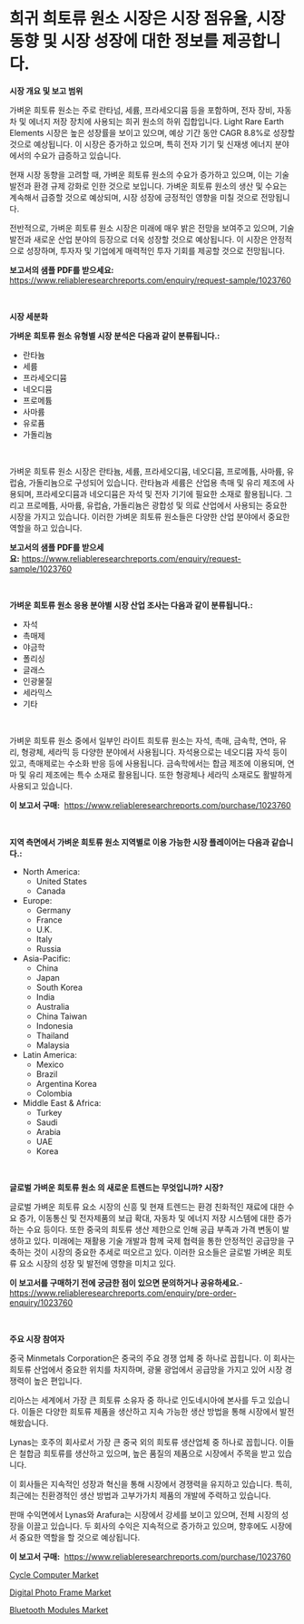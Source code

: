 <p><h1>희귀 희토류 원소 시장은 시장 점유율, 시장 동향 및 시장 성장에 대한 정보를 제공합니다.</h1></p><p><strong>시장 개요 및 보고 범위</strong></p>
<p><p>가벼운 희토류 원소는 주로 란타넘, 세륨, 프라세오디뮴 등을 포함하며, 전자 장비, 자동차 및 에너지 저장 장치에 사용되는 희귀 원소의 하위 집합입니다. Light Rare Earth Elements 시장은 높은 성장률을 보이고 있으며, 예상 기간 동안 CAGR 8.8%로 성장할 것으로 예상됩니다. 이 시장은 증가하고 있으며, 특히 전자 기기 및 신재생 에너지 분야에서의 수요가 급증하고 있습니다.</p><p>현재 시장 동향을 고려할 때, 가벼운 희토류 원소의 수요가 증가하고 있으며, 이는 기술 발전과 환경 규제 강화로 인한 것으로 보입니다. 가벼운 희토류 원소의 생산 및 수요는 계속해서 급증할 것으로 예상되며, 시장 성장에 긍정적인 영향을 미칠 것으로 전망됩니다.</p><p>전반적으로, 가벼운 희토류 원소 시장은 미래에 매우 밝은 전망을 보여주고 있으며, 기술 발전과 새로운 산업 분야의 등장으로 더욱 성장할 것으로 예상됩니다. 이 시장은 안정적으로 성장하며, 투자자 및 기업에게 매력적인 투자 기회를 제공할 것으로 전망됩니다.</p></p>
<p><strong>보고서의 샘플 PDF를 받으세요:</strong> <a href="https://www.reliableresearchreports.com/enquiry/request-sample/1023760">https://www.reliableresearchreports.com/enquiry/request-sample/1023760</a></p>
<p>&nbsp;</p>
<p><strong>시장 세분화</strong></p>
<p><strong>가벼운 희토류 원소 유형별 시장 분석은 다음과 같이 분류됩니다.:</strong></p>
<p><ul><li>란타늄</li><li>세륨</li><li>프라세오디뮴</li><li>네오디뮴</li><li>프로메튬</li><li>사마륨</li><li>유로퓸</li><li>가돌리늄</li></ul></p>
<p>&nbsp;</p>
<p><p>가벼운 희토류 원소 시장은 란타늄, 세륨, 프라세오디뮴, 네오디뮴, 프로메튬, 사마륨, 유럽슘, 가돌리늄으로 구성되어 있습니다. 란타늄과 세륨은 산업용 촉매 및 유리 제조에 사용되며, 프라세오디뮴과 네오디뮴은 자석 및 전자 기기에 필요한 소재로 활용됩니다. 그리고 프로메튬, 사마륨, 유럽슘, 가돌리늄은 광합성 및 의료 산업에서 사용되는 중요한 시장을 가지고 있습니다. 이러한 가벼운 희토류 원소들은 다양한 산업 분야에서 중요한 역할을 하고 있습니다.</p></p>
<p><strong>보고서의 샘플 PDF를 받으세요:</strong>&nbsp;<a href="https://www.reliableresearchreports.com/enquiry/request-sample/1023760">https://www.reliableresearchreports.com/enquiry/request-sample/1023760</a></p>
<p>&nbsp;</p>
<p><strong> 가벼운 희토류 원소 응용 분야별 시장 산업 조사는 다음과 같이 분류됩니다.:</strong></p>
<p><ul><li>자석</li><li>촉매제</li><li>야금학</li><li>폴리싱</li><li>글래스</li><li>인광물질</li><li>세라믹스</li><li>기타</li></ul></p>
<p>&nbsp;</p>
<p><p>가벼운 희토류 원소 중에서 일부인 라이트 희토류 원소는 자석, 촉매, 금속학, 연마, 유리, 형광체, 세라믹 등 다양한 분야에서 사용됩니다. 자석용으로는 네오디뮴 자석 등이 있고, 촉매제로는 수소화 반응 등에 사용됩니다. 금속학에서는 합금 제조에 이용되며, 연마 및 유리 제조에는 특수 소재로 활용됩니다. 또한 형광체나 세라믹 소재로도 활발하게 사용되고 있습니다.</p></p>
<p><strong>이 보고서 구매:</strong>&nbsp; <a href="https://www.reliableresearchreports.com/purchase/1023760">https://www.reliableresearchreports.com/purchase/1023760</a></p>
<p>&nbsp;</p>
<p><strong>지역 측면에서 가벼운 희토류 원소 지역별로 이용 가능한 시장 플레이어는 다음과 같습니다.:</strong></p>
<p><ul>
    <li>
        North America:
        <ul>
            <li>United States</li>
            <li>Canada</li>
        </ul>
    </li>
    <li>
        Europe:
        <ul>
            <li>Germany</li>
            <li>France</li>
            <li>U.K.</li>
            <li>Italy</li>
            <li>Russia</li>
        </ul>
    </li>
    <li>
        Asia-Pacific:
        <ul>
            <li>China</li>
            <li>Japan</li>
            <li>South Korea</li>
            <li>India</li>
            <li>Australia</li>
            <li>China Taiwan</li>
            <li>Indonesia</li>
            <li>Thailand</li>
            <li>Malaysia</li>
        </ul>
    </li>
    <li>
        Latin America:
        <ul>
            <li>Mexico</li>
            <li>Brazil</li>
            <li>Argentina Korea</li>
            <li>Colombia</li>
        </ul>
    </li>
    <li>
        Middle East & Africa:
        <ul>
            <li>Turkey</li>
            <li>Saudi</li>
            <li>Arabia</li>
            <li>UAE</li>
            <li>Korea</li>
        </ul>
    </li>
    </ul></p>
<p>&nbsp;</p>
<p><strong>글로벌 가벼운 희토류 원소 의 새로운 트렌드는 무엇입니까? 시장?</strong></p>
<p><p>글로벌 가벼운 희토류 요소 시장의 신흥 및 현재 트렌드는 환경 친화적인 재료에 대한 수요 증가, 이동통신 및 전자제품의 보급 확대, 자동차 및 에너지 저장 시스템에 대한 증가하는 수요 등이다. 또한 중국의 희토류 생산 제한으로 인해 공급 부족과 가격 변동이 발생하고 있다. 미래에는 재활용 기술 개발과 함께 국제 협력을 통한 안정적인 공급망을 구축하는 것이 시장의 중요한 추세로 떠오르고 있다. 이러한 요소들은 글로벌 가벼운 희토류 요소 시장의 성장 및 발전에 영향을 미치고 있다.</p></p>
<p><strong>이 보고서를 구매하기 전에 궁금한 점이 있으면 문의하거나 공유하세요.</strong>- <a href="https://www.reliableresearchreports.com/enquiry/pre-order-enquiry/1023760">https://www.reliableresearchreports.com/enquiry/pre-order-enquiry/1023760</a></p>
<p>&nbsp;</p>
<p><strong>주요 시장 참여자</strong></p>
<p><p>중국 Minmetals Corporation은 중국의 주요 경쟁 업체 중 하나로 꼽힙니다. 이 회사는 희토류 산업에서 중요한 위치를 차지하며, 광물 광업에서 공급망을 가지고 있어 시장 경쟁력이 높은 편입니다.</p><p>리아스는 세계에서 가장 큰 희토류 소유자 중 하나로 인도네시아에 본사를 두고 있습니다. 이들은 다양한 희토류 제품을 생산하고 지속 가능한 생산 방법을 통해 시장에서 발전해왔습니다.</p><p>Lynas는 호주의 회사로서 가장 큰 중국 외의 희토류 생산업체 중 하나로 꼽힙니다. 이들은 철합금 희토류를 생산하고 있으며, 높은 품질의 제품으로 시장에서 주목을 받고 있습니다.</p><p>이 회사들은 지속적인 성장과 혁신을 통해 시장에서 경쟁력을 유지하고 있습니다. 특히, 최근에는 친환경적인 생산 방법과 고부가가치 제품의 개발에 주력하고 있습니다.</p><p>판매 수익면에서 Lynas와 Arafura는 시장에서 강세를 보이고 있으며, 전체 시장의 성장을 이끌고 있습니다. 두 회사의 수익은 지속적으로 증가하고 있으며, 향후에도 시장에서 중요한 역할을 할 것으로 예상됩니다.</p></p>
<p><strong>이 보고서 구매:</strong>&nbsp;&nbsp;<a href="https://www.reliableresearchreports.com/purchase/1023760">https://www.reliableresearchreports.com/purchase/1023760</a></p>
<p><p><a href="https://github.com/nicholepatriciadoylenwnrjr0/Market-Research-Report-List-1/blob/main/cycle-computer-market.md">Cycle Computer Market</a></p><p><a href="https://github.com/wwwkeltoum/Market-Research-Report-List-2/blob/main/digital-photo-frame-market.md">Digital Photo Frame Market</a></p><p><a href="https://github.com/gamblestampleyjenny50m5sl6/Market-Research-Report-List-1/blob/main/bluetooth-modules-market.md">Bluetooth Modules Market</a></p></p>
